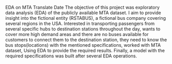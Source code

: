 EDA on MTA Translate Date
The objective of this project was exploratory data analysis (EDA) of the publicly available MTA 
dataset. I aim to provide insight into the fictional entity (RSTABUS), a fictional bus company 
covering several regions in the USA. Interested in transporting passengers from several specific hubs 
to destination stations throughout the day, wants to cover more high demand areas and there are no 
buses available for customers to connect them to the destination station, they need to know the bus 
stops(locations) with the mentioned specifications, worked with MTA dataset, Using EDA to provide 
the required results. Finally, a model with the required specifications was built after several EDA 
operations.
